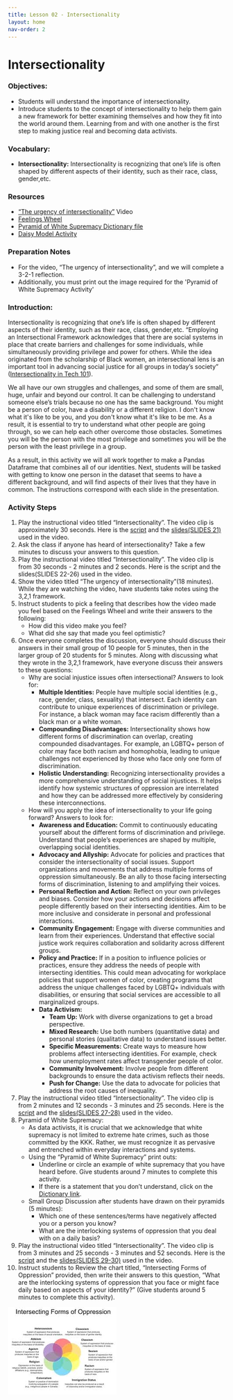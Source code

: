 ```yaml
---
title: Lesson 02 - Intersectionality
layout: home
nav-order: 2
---
```


# Intersectionality

### Objectives: 
- Students will understand the importance of intersectionality.
- Introduce students to the concept of intersectionality to help them gain a new framework for better examining themselves and how they fit into the world around them. Learning from and with one another is the first step to making justice real and becoming data activists.

### Vocabulary: 
- **Intersectionality:**  Intersectionality is recognizing that one’s life is often shaped by different aspects of their identity, such as their race, class, gender,etc.

### Resources
- <a href = "https://www.youtube.com/watch?v=akOe5-UsQ2o&t=1000s">“The urgency of intersectionality”</a> Video
- <a href = "https://feelingswheel.com/">Feelings Wheel</a>
- <a href = "https://docs.google.com/document/d/1Bh79xUE_7150T5b73yxuu9Jk7LLi6dC5BJc3RpDum5Q/edit?tab=t.0">Pyramid of White Supremacy Dictionary file</a>
- <a href = "https://docs.google.com/document/d/1njXBX-AXcD-xRjVfyD97XdM41lieaSHeBkA1wAlpAcc/edit?tab=t.0">Daisy Model Activity</a>

### Preparation Notes
- For the video, “The urgency of intersectionality”, and we will complete a 3-2-1 reflection. 
- Additionally, you must print out the image required for the 'Pyramid of White Supremacy Activity'

### Introduction: 

Intersectionality is recognizing that one’s life is often shaped by different aspects of their identity, such as their race, class, gender,etc. “Employing an Intersectional Framework acknowledges that there are social systems in place that create barriers and challenges for some individuals, while simultaneously providing privilege and power for others. While the idea originated from the scholarship of Black women, an intersectional lens is an important tool in advancing social justice for all groups in today’s society” (<a href = "https://wpassets.ncwit.org/wp-content/uploads/2021/05/14205049/ncwit_intersectionality101_web_0.pdf">Intersectionality in Tech 101</a>).

We all have our own struggles and challenges, and some of them are small, huge, unfair and beyond our control. It can be challenging to understand someone else’s trials because no one has the same background. You might be a person of color, have a disability or a different religion. I don't know what it's like to be you, and you don't know what it's like to be me. As a result, it is essential to try to understand what other people are going through, so we can help each other overcome those obstacles. Sometimes you will be the person with the most privilege and sometimes you will be the person with the least privilege in a group.

As a result, in this activity we will all work together to make a Pandas Dataframe that combines all of our identities. Next, students will be tasked with getting to know one person in the dataset that seems to have a different background, and will find aspects of their lives that they have in common. The instructions correspond with each slide in the presentation.

### Activity Steps


1. Play the  instructional video titled “Intersectionality”. The video clip is approximately 30 seconds. Here is the <a href = "https://docs.google.com/document/d/1JU-G4QyMRG-Ses9JaEKLEZKwsB2NDFat5rtmwIS5QPk/edit?tab=t.0">script</a> and the <a href = "https://docs.google.com/presentation/d/1q3fgnGb5MpsJXptjGBQM-n0B6poMQONYaXBZk_dsP7c/edit?usp=sharing">slides(SLIDES 21)</a> used in the video.
2. Ask the class if anyone has heard of intersectionality? Take a few minutes to discuss your answers to this question. 
3. Play the instructional video titled “Intersectionality”.  The video clip is from 30 seconds - 2 minutes and 2 seconds. Here is the script and the slides(SLIDES 22-26) used in the video.
4. Show the video titled “The urgency of intersectionality”(18 minutes). While they are watching the video, have students take notes using the 3,2,1 framework.
5. Instruct students to pick a feeling that describes how the video made you feel based on the Feelings Wheel and write their answers to the following:
    - How did this video make you feel?
    - What did she say that made you feel optimistic?
6. Once everyone completes the discussion, everyone should discuss their answers in their small group of 10 people for 5 minutes, then in the larger group of 20 students for 5 minutes. Along with discussing what they wrote in the 3,2,1 framework, have everyone discuss their answers to these questions: 
    - Why are social injustice issues often intersectional? Answers to look for: 
        - **Multiple Identities:** People have multiple social identities (e.g., race, gender, class, sexuality) that intersect. Each identity can contribute to unique experiences of discrimination or privilege. For instance, a black woman may face racism differently than a black man or a white woman.
        - **Compounding Disadvantages:** Intersectionality shows how different forms of discrimination can overlap, creating compounded disadvantages. For example, an LGBTQ+ person of color may face both racism and homophobia, leading to unique challenges not experienced by those who face only one form of discrimination.
        - **Holistic Understanding:** Recognizing intersectionality provides a more comprehensive understanding of social injustices. It helps identify how systemic structures of oppression are interrelated and how they can be addressed more effectively by considering these interconnections.
    - How will you apply the idea of intersectionality to your life going forward? Answers to look for:
        - **Awareness and Education:** Commit to continuously educating yourself about the different forms of discrimination and privilege. Understand that people’s experiences are shaped by multiple, overlapping social identities.
        - **Advocacy and Allyship:** Advocate for policies and practices that consider the intersectionality of social issues. Support organizations and movements that address multiple forms of oppression simultaneously. Be an ally to those facing intersecting forms of discrimination, listening to and amplifying their voices.
        - **Personal Reflection and Action:** Reflect on your own privileges and biases. Consider how your actions and decisions affect people differently based on their intersecting identities. Aim to be more inclusive and considerate in personal and professional interactions.
        - **Community Engagement:** Engage with diverse communities and learn from their experiences. Understand that effective social justice work requires collaboration and solidarity across different groups.
        - **Policy and Practice:** If in a position to influence policies or practices, ensure they address the needs of people with intersecting identities. This could mean advocating for workplace policies that support women of color, creating programs that address the unique challenges faced by LGBTQ+ individuals with disabilities, or ensuring that social services are accessible to all marginalized groups.
        - **Data Activism:**
            - **Team Up:** Work with diverse organizations to get a broad perspective.
            - **Mixed Research:** Use both numbers (quantitative data) and personal stories (qualitative data) to understand issues better.
            - **Specific Measurements:** Create ways to measure how problems affect intersecting identities. For example, check how unemployment rates affect transgender people of color.
            - **Community Involvement:** Involve people from different backgrounds to ensure the data activism reflects their needs.
            - **Push for Change:** Use the data to advocate for policies that address the root causes of inequality.
7. Play the instructional video titled “Intersectionality”.  The video clip is from 2 minutes and 12 seconds - 3 minutes and 25 seconds. Here is the <a href = "https://docs.google.com/document/d/1lJoLgGm4BlYPc2D0dciFRJPcaWHJTzknfVi4G_rvVhg/edit?tab=t.0">script</a> and the <a href = "https://docs.google.com/presentation/d/1q3fgnGb5MpsJXptjGBQM-n0B6poMQONYaXBZk_dsP7c/edit%23slide=id.g1dd2dc6deff_0_338">slides(SLIDES 27-28)</a> used in the video.
8. Pyramid of White Supremacy:
    - As data activists, it is crucial that we acknowledge that white supremacy is not limited to extreme hate crimes, such as those committed by the KKK. Rather, we must recognize it as pervasive and entrenched within everyday interactions and systems.
    - Using the “Pyramid of White Supremacy” print outs:
        - Underline or circle an example of white supremacy that you have  heard before. Give students around 7 minutes to complete this activity.
        - If there is a statement that you don’t understand, click on the <a href = "https://docs.google.com/document/d/1Km1vbHp4EfpeYPkIg8WqczMw-eRMccNpNp73qItd3ww/edit?usp=sharing">Dictionary link</a>.
    - Small Group Discussion after students have drawn on their pyramids (5 minutes):
        - Which one of these sentences/terms have negatively affected you or a person you know?
        - What are the interlocking systems of oppression that you deal with on a daily basis?
9. Play the instructional video titled “Intersectionality”.  The video clip is from 3 minutes and 25 seconds - 3 minutes and 52 seconds. Here is the <a href = "https://docs.google.com/document/d/1faebRA5EOhY3R1SDNV6IhTN3LV8EDTqEyZUUGYeHGb0/edit?tab=t.0">script</a> and the <a href = "https://docs.google.com/presentation/d/1q3fgnGb5MpsJXptjGBQM-n0B6poMQONYaXBZk_dsP7c/edit%23slide=id.g1dd2dc6deff_0_338">slides(SLIDES 29-30)</a> used in the video.
10. Instruct students to Review the chart titled, “Intersecting Forms of Oppression” provided, then  write their answers to this question, “What are the interlocking systems of oppression that you face or might face daily based on aspects of your identity?” (Give students around 5 minutes to complete this activity). <br>
<img src = "intersectionality.jpeg" alt = "Intersecting Forms of Oppression">







